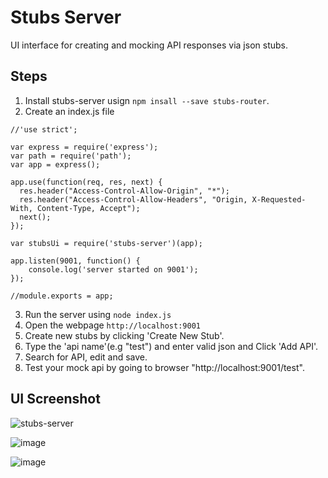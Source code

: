 # Stubs Server

UI interface for creating and mocking API responses via json stubs.

## Steps 

1. Install stubs-server usign `npm insall --save stubs-router`.
2. Create an index.js file 

```
//'use strict';

var express = require('express');
var path = require('path');
var app = express();

app.use(function(req, res, next) {
  res.header("Access-Control-Allow-Origin", "*");
  res.header("Access-Control-Allow-Headers", "Origin, X-Requested-With, Content-Type, Accept");
  next();
});

var stubsUi = require('stubs-server')(app);

app.listen(9001, function() {
    console.log('server started on 9001');
});

//module.exports = app;
``` 

3. Run the server using `node index.js`
4. Open the webpage `http://localhost:9001`
5. Create new stubs by clicking 'Create New Stub'.
6. Type the 'api name'(e.g "test") and enter valid json and Click 'Add API'.
7. Search for API, edit and save.
8. Test your mock api by going to browser "http://localhost:9001/test".

## UI Screenshot
![stubs-server](https://cloud.githubusercontent.com/assets/4962816/21962452/93464bac-db4c-11e6-82a9-65a73c9f9ce8.PNG)

![image](https://cloud.githubusercontent.com/assets/4962816/22116568/e5f187fc-de96-11e6-84c0-7452835960ae.png)

![image](https://cloud.githubusercontent.com/assets/4962816/22116652/2c460dd6-de97-11e6-8046-df4a5b40811e.png)